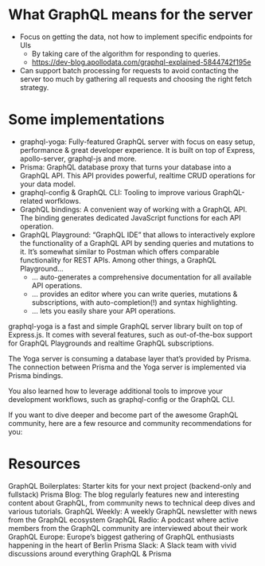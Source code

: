 What GraphQL means for the server
================================
* Focus on getting the data, not how to implement specific endpoints for UIs
  - By taking care of the algorithm for responding to queries.
  - https://dev-blog.apollodata.com/graphql-explained-5844742f195e
* Can support batch processing for requests to avoid contacting the server too much by gathering all requests and choosing the right fetch strategy.

Some implementations
====================
* graphql-yoga: Fully-featured GraphQL server with focus on easy setup, performance & great developer experience. It is built on top of Express, apollo-server, graphql-js and more.
* Prisma: GraphQL database proxy that turns your database into a GraphQL API. This API provides powerful, realtime CRUD operations for your data model.
* graphql-config & GraphQL CLI: Tooling to improve various GraphQL-related worfklows.
* GraphQL bindings: A convenient way of working with a GraphQL API. The binding generates dedicated JavaScript functions for each API operation.
* GraphQL Playground: “GraphQL IDE” that allows to interactively explore the functionality of a GraphQL API by sending queries and mutations to it. It’s somewhat similar to Postman which offers comparable functionality for REST APIs. Among other things, a GraphQL Playground…
  - … auto-generates a comprehensive documentation for all available API operations.
  - … provides an editor where you can write queries, mutations & subscriptions, with auto-completion(!) and syntax highlighting.
  - … lets you easily share your API operations.

graphql-yoga is a fast and simple GraphQL server library built on top of Express.js. It comes with several features, such as out-of-the-box support for GraphQL Playgrounds and realtime GraphQL subscriptions.

The Yoga server is consuming a database layer that’s provided by Prisma. The connection between Prisma and the Yoga server is implemented via Prisma bindings.

You also learned how to leverage additional tools to improve your development workflows, such as graphql-config or the GraphQL CLI.

If you want to dive deeper and become part of the awesome GraphQL community, here are a few resource and community recommendations for you:


Resources
=========
GraphQL Boilerplates: Starter kits for your next project (backend-only and fullstack)
Prisma Blog: The blog regularly features new and interesting content about GraphQL, from community news to technical deep dives and various tutorials.
GraphQL Weekly: A weekly GraphQL newsletter with news from the GraphQL ecosystem
GraphQL Radio: A podcast where active members from the GraphQL community are interviewed about their work
GraphQL Europe: Europe’s biggest gathering of GraphQL enthusiasts happening in the heart of Berlin
Prisma Slack: A Slack team with vivid discussions around everything GraphQL & Prisma